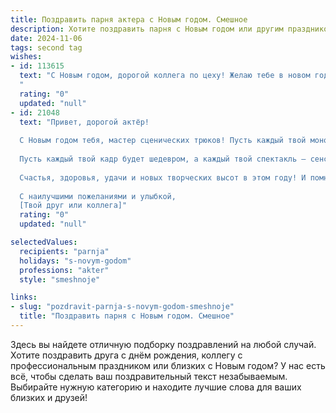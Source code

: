 ```yaml
---
title: Поздравить парня актера с Новым годом. Смешное
description: Хотите поздравить парня с Новым годом или другим праздником? Наш ИИ создаст незабываемое поздравление, а вы обязательно выделитесь среди других.  
date: 2024-11-06
tags: second tag
wishes:
- id: 113615
  text: "С Новым годом, дорогой коллега по цеху! Желаю тебе в новом году ролей покруче «Гамлета», гонораров побольше, чем у самого Шекспира, и зрителей, которые будут хохотать до слёз (именно от твоей игры, конечно!). Пусть все твои режиссёрские затеи воплощаются в жизнь, а критики пишут только восторженные рецензии,  даже если ты сыграешь роль елки с непередаваемой мимикой!  В общем, блестящей карьеры и весёлых праздников!
  "
  rating: "0"
  updated: "null"
- id: 21048
  text: "Привет, дорогой актёр!
  
  С Новым годом тебя, мастер сценических трюков! Пусть каждый твой монолог будет лучше предыдущего, а каждый твой аплодисмент – громче предыдущего! Пусть твои роли будут такими же яркими, как новогодние гирлянды, и такими же запоминающимися, как новогодняя мандаринка!
  
  Пусть каждый твой кадр будет шедевром, а каждый твой спектакль – сенсацией! И да пребудет с тобой сила, чтобы перевоплощаться в героев и злодеев, не сходя с ума!
  
  Счастья, здоровья, удачи и новых творческих высот в этом году! И помни, что ты – звезда, даже если сейчас не на сцене, а за новогодним столом!
  
  С наилучшими пожеланиями и улыбкой,
  [Твой друг или коллега]"
  rating: "0"
  updated: "null"

selectedValues:
  recipients: "parnja"
  holidays: "s-novym-godom"
  professions: "akter"
  style: "smeshnoje"

links:
- slug: "pozdravit-parnja-s-novym-godom-smeshnoje"
  title: "Поздравить парня с Новым годом. Смешное"
---
```


Здесь вы найдете отличную подборку поздравлений на любой случай.
Хотите поздравить друга с днём рождения, коллегу с профессиональным праздником или близких с Новым годом? У нас есть всё, чтобы сделать ваш поздравительный текст незабываемым. Выбирайте нужную категорию и находите лучшие слова для ваших близких и друзей!

